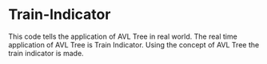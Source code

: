 # Train-Indicator
This code tells the application of AVL Tree in real world.
The real time application of AVL Tree is Train Indicator.
Using the concept of AVL Tree the train indicator is made.
